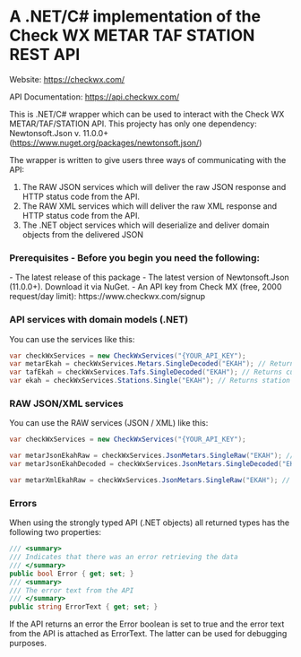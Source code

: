 <h1>A .NET/C# implementation of the Check WX METAR TAF STATION REST API</h1>

Website: https://checkwx.com/

API Documentation: https://api.checkwx.com/

This is .NET/C# wrapper which can be used to interact with the Check WX METAR/TAF/STATION API. This projecty has only one dependency: Newtonsoft.Json v. 11.0.0+ (https://www.nuget.org/packages/newtonsoft.json/) 

The wrapper is written to give users three ways of communicating with the API: 

1. The RAW JSON services which will deliver the raw JSON response and HTTP status code from the API.
2. The RAW XML services which will deliver the raw XML response and HTTP status code from the API.
2. The .NET object services which will deserialize and deliver domain objects from the delivered JSON

<h3>Prerequisites - Before you begin you need the following:</h3>
- The latest release of this package
- The latest version of Newtonsoft.Json (11.0.0+). Download it via NuGet.
- An API key from Check MX (free, 2000 request/day limit): https://www.checkwx.com/signup

<h3>API services with domain models (.NET)</h3>
You can use the services like this:

```C#
var checkWxServices = new CheckWxServices("{YOUR_API_KEY");
var metarEkah = checkWxServices.Metars.SingleDecoded("EKAH"); // Returns current METAR for EKAH
var tafEkah = checkWxServices.Tafs.SingleDecoded("EKAH"); // Returns current TAF for EKAH
var ekah = checkWxServices.Stations.Single("EKAH"); // Returns station info about EKAH
```

<h3>RAW JSON/XML services</h3>
You can use the RAW services (JSON / XML) like this:

```C#
var checkWxServices = new CheckWxServices("{YOUR_API_KEY");

var metarJsonEkahRaw = checkWxServices.JsonMetars.SingleRaw("EKAH"); // Returns current METAR for EKAH as a string
var metarJsonEkahDecoded = checkWxServices.JsonMetars.SingleDecoded("EKAH"); // Returns current METAR for EKAH as a JSON object (string)

var metarXmlEkahRaw = checkWxServices.JsonMetars.SingleRaw("EKAH"); // Returns current METAR for EKAH as a string
```

<h3>Errors</h3>
When using the strongly typed API (.NET objects) all returned types has the following two properties:

```C#
/// <summary>
/// Indicates that there was an error retrieving the data
/// </summary>
public bool Error { get; set; }
/// <summary>
/// The error text from the API
/// </summary>
public string ErrorText { get; set; }
```

If the API returns an error the Error boolean is set to true and the error text from the API is attached as ErrorText. The latter can be used for debugging purposes.
